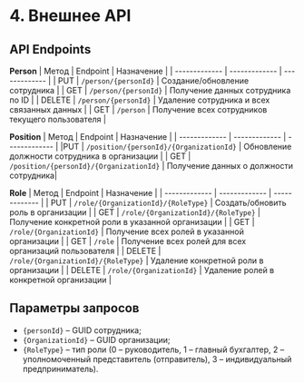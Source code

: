 # 4. Внешнее API
## API Endpoints
**Person**
| Метод  | Endpoint | Назначение |
| ------------- | ------------- | ------------- |
| PUT | `/person/{personId}` | Создание/обновление сотрудника |
| GET | `/person/{personId}` | Получение данных сотрудника по ID |
| DELETE | `/person/{personId}` | Удаление сотрудника и всех связанных данных |
| GET | `/person` | Получение всех сотрудников текущего пользователя |

**Position**
| Метод  | Endpoint | Назначение |
| ------------- | ------------- | ------------- |
|PUT | `/position/{personId}/{OrganizationId}` | Обновление должности сотрудника в организации |
| GET | `/position/{personId}/{OrganizationId}` | Получение данных о должности сотрудника|

**Role**
| Метод  | Endpoint | Назначение |
| ------------- | ------------- | ------------- |
| PUT | `/role/{OrganizationId}/{RoleType}` | Создать/обновить роль в организации |
| GET | `/role/{OrganizationId}/{RoleType}` | Получение конкретной роли в указанной организации |
| GET | `/role/{OrganizationId}` | Получение всех ролей в указанной организации |
| GET | `/role` | Получение всех ролей для всех организаций пользователя |
| DELETE | `/role/{OrganizationId}/{RoleType}` | Удаление конкретной роли в организации |
| DELETE | `/role/{OrganizationId}` | Удаление ролей в конкретной организации |

## Параметры запросов
* `{personId}` – GUID сотрудника;
* `{OrganizationId}` – GUID организации;
* `{RoleType}` – тип роли  (0 – руководитель, 1 – главный бухгалтер, 2 – уполномоченный представитель (отправитель), 3 – индивидуальный предприниматель).
